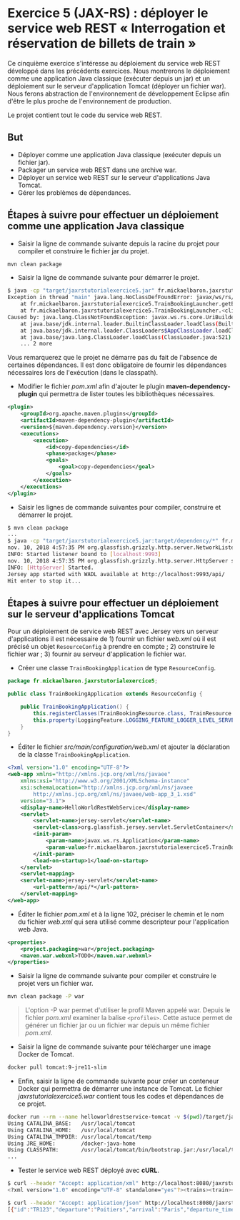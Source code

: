 # Exercice 5 (JAX-RS) : déployer le service web REST « Interrogation et réservation de billets de train »

Ce cinquième exercice s'intéresse au déploiement du service web REST développé dans les précédents exercices. Nous montrerons le déploiement comme une application Java classique (exécuter depuis un jar) et un déploiement sur le serveur d'application Tomcat (déployer un fichier war). Nous ferons abstraction de l'environnement de développement Eclipse afin d'être le plus proche de l'environnement de production.

Le projet contient tout le code du service web REST.

## But

* Déployer comme une application Java classique (exécuter depuis un fichier jar).
* Packager un service web REST dans une archive war.
* Déployer un service web REST sur le serveur d'applications Java Tomcat.
* Gérer les problèmes de dépendances.

## Étapes à suivre pour effectuer un déploiement comme une application Java classique

* Saisir la ligne de commande suivante depuis la racine du projet pour compiler et construire le fichier jar du projet.

```bash
mvn clean package
```

* Saisir la ligne de commande suivante pour démarrer le projet.

```bash
$ java -cp "target/jaxrstutorialexercice5.jar" fr.mickaelbaron.jaxrstutorialexercice5.TrainBookingLauncher
Exception in thread "main" java.lang.NoClassDefFoundError: javax/ws/rs/core/UriBuilder
    at fr.mickaelbaron.jaxrstutorialexercice5.TrainBookingLauncher.getBaseURI(TrainBookingLauncher.java:21)
    at fr.mickaelbaron.jaxrstutorialexercice5.TrainBookingLauncher.<clinit>(TrainBookingLauncher.java:18)
Caused by: java.lang.ClassNotFoundException: javax.ws.rs.core.UriBuilder
    at java.base/jdk.internal.loader.BuiltinClassLoader.loadClass(BuiltinClassLoader.java:582)
    at java.base/jdk.internal.loader.ClassLoaders$AppClassLoader.loadClass(ClassLoaders.java:178)
    at java.base/java.lang.ClassLoader.loadClass(ClassLoader.java:521)
    ... 2 more
```

Vous remarquerez que le projet ne démarre pas du fait de l'absence de certaines dépendances. Il est donc obligatoire de fournir les dépendances nécessaires lors de l'exécution (dans le classpath).

* Modifier le fichier _pom.xml_ afin d'ajouter le plugin **maven-dependency-plugin** qui permettra de lister toutes les bibliothèques nécessaires.

```xml
<plugin>
    <groupId>org.apache.maven.plugins</groupId>
    <artifactId>maven-dependency-plugin</artifactId>
    <version>${maven.dependency.version}</version>
    <executions>
        <execution>
            <id>copy-dependencies</id>
            <phase>package</phase>
            <goals>
                <goal>copy-dependencies</goal>
            </goals>
        </execution>
    </executions>
</plugin>
```

* Saisir les lignes de commande suivantes pour compiler, construire et démarrer le projet.

```bash
$ mvn clean package
...
$ java -cp "target/jaxrstutorialexercice5.jar:target/dependency/*" fr.mickaelbaron.jaxrstutorialexercice5.TrainBookingLauncher
nov. 10, 2018 4:57:35 PM org.glassfish.grizzly.http.server.NetworkListener start
INFO: Started listener bound to [localhost:9993]
nov. 10, 2018 4:57:35 PM org.glassfish.grizzly.http.server.HttpServer start
INFO: [HttpServer] Started.
Jersey app started with WADL available at http://localhost:9993/api/
Hit enter to stop it...
```

## Étapes à suivre pour effectuer un déploiement sur le serveur d'applications Tomcat

Pour un déploiement de service web REST avec Jersey vers un serveur d'applications il est nécessaire de 1) fournir un fichier _web.xml_ où il est précisé un objet `ResourceConfig` à prendre en compte ; 2) construire le fichier war ; 3) fournir au serveur d'application le fichier war.

* Créer une classe `TrainBookingApplication` de type `ResourceConfig`.

```java
package fr.mickaelbaron.jaxrstutorialexercice5;

public class TrainBookingApplication extends ResourceConfig {

    public TrainBookingApplication() {
        this.registerClasses(TrainBookingResource.class, TrainResource.class);
        this.property(LoggingFeature.LOGGING_FEATURE_LOGGER_LEVEL_SERVER, Level.WARNING.getName());
    }
}
```

* Éditer le fichier _src/main/configuration/web.xml_ et ajouter la déclaration de la classe `TrainBookingApplication`.

```xml
<?xml version="1.0" encoding="UTF-8"?>
<web-app xmlns="http://xmlns.jcp.org/xml/ns/javaee"
    xmlns:xsi="http://www.w3.org/2001/XMLSchema-instance"
    xsi:schemaLocation="http://xmlns.jcp.org/xml/ns/javaee 
        http://xmlns.jcp.org/xml/ns/javaee/web-app_3_1.xsd"
    version="3.1">
    <display-name>HelloWorldRestWebService</display-name>
    <servlet>
        <servlet-name>jersey-servlet</servlet-name>
        <servlet-class>org.glassfish.jersey.servlet.ServletContainer</servlet-class>
        <init-param>
            <param-name>javax.ws.rs.Application</param-name>
            <param-value>fr.mickaelbaron.jaxrstutorialexercice5.TrainBookingApplication</param-value>
        </init-param>
        <load-on-startup>1</load-on-startup>
    </servlet>
    <servlet-mapping>
    <servlet-name>jersey-servlet</servlet-name>
        <url-pattern>/api/*</url-pattern>
    </servlet-mapping>
</web-app>
```

* Éditer le fichier _pom.xml_ et à la ligne 102, préciser le chemin et le nom du fichier _web.xml_ qui sera utilisé comme descripteur pour l'application web Java.

```xml
<properties>
    <project.packaging>war</project.packaging>
    <maven.war.webxml>TODO</maven.war.webxml>
</properties>
```

* Saisir la ligne de commande suivante pour compiler et construire le projet vers un fichier war.

```bash
mvn clean package -P war
```

> L'option -P war permet d'utiliser le profil Maven appelé war. Depuis le fichier _pom.xml_ examiner la balise `<profiles>`. Cette astuce permet de générer un fichier jar ou un fichier war depuis un même fichier _pom.xml_.

* Saisir la ligne de commande suivante pour télécharger une image Docker de Tomcat.

```bash
docker pull tomcat:9-jre11-slim
```

* Enfin, saisir la ligne de commande suivante pour créer un conteneur Docker qui permettra de démarrer une instance de Tomcat. Le fichier _jaxrstutorialexercice5.war_ contient tous les codes et dépendances de ce projet.

```bash
docker run --rm --name helloworldrestservice-tomcat -v $(pwd)/target/jaxrstutorialexercice5.war:/usr/local/tomcat/webapps/jaxrstutorialexercice5.war -it -p 8080:8080 tomcat:9-jre11-slim
Using CATALINA_BASE:   /usr/local/tomcat
Using CATALINA_HOME:   /usr/local/tomcat
Using CATALINA_TMPDIR: /usr/local/tomcat/temp
Using JRE_HOME:        /docker-java-home
Using CLASSPATH:       /usr/local/tomcat/bin/bootstrap.jar:/usr/local/tomcat/bin/tomcat-juli.jar
...
```

* Tester le service web REST déployé avec **cURL**.

```bash
$ curl --header "Accept: application/xml" http://localhost:8080/jaxrstutorialexercice5/api/trains
<?xml version="1.0" encoding="UTF-8" standalone="yes"?><trains><train><arrival>Paris</arrival><departure>Poitiers</departure><departureTime>1250</departureTime><id>TR123</id></train><train><arrival>Paris</arrival><departure>Poitiers</departure><departureTime>1420</departureTime><id>AX127</id></train><train><arrival>Paris</arrival><departure>Poitiers</departure><departureTime>1710</departureTime><id>PT911</id></train></trains>

$ curl --header "Accept: application/json" http://localhost:8080/jaxrstutorialexercice5/api/trains
[{"id":"TR123","departure":"Poitiers","arrival":"Paris","departure_time":1250},{"id":"AX127","departure":"Poitiers","arrival":"Paris","departure_time":1420},{"id":"PT911","departure":"Poitiers","arrival":"Paris","departure_time":1710}]
```